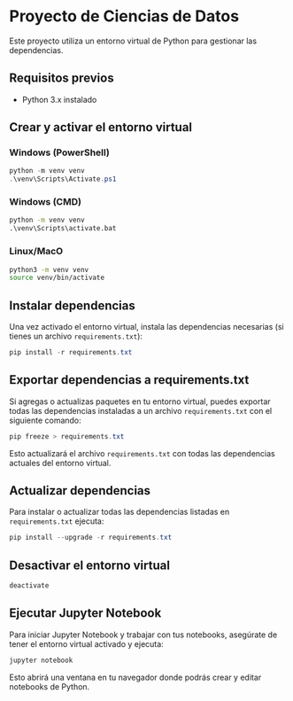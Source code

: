 # Proyecto de Ciencias de Datos

Este proyecto utiliza un entorno virtual de Python para gestionar las dependencias.

## Requisitos previos
- Python 3.x instalado

## Crear y activar el entorno virtual

### Windows (PowerShell)
```powershell
python -m venv venv
.\venv\Scripts\Activate.ps1
```

### Windows (CMD)
```cmd
python -m venv venv
.\venv\Scripts\activate.bat
```

### Linux/MacO
```bash
python3 -m venv venv
source venv/bin/activate
```

## Instalar dependencias

Una vez activado el entorno virtual, instala las dependencias necesarias (si tienes un archivo `requirements.txt`):

```powershell
pip install -r requirements.txt
```

## Exportar dependencias a requirements.txt

Si agregas o actualizas paquetes en tu entorno virtual, puedes exportar todas las dependencias instaladas a un archivo `requirements.txt` con el siguiente comando:

```powershell
pip freeze > requirements.txt
```

Esto actualizará el archivo `requirements.txt` con todas las dependencias actuales del entorno virtual.

## Actualizar dependencias

Para instalar o actualizar todas las dependencias listadas en `requirements.txt` ejecuta:

```powershell
pip install --upgrade -r requirements.txt
```

## Desactivar el entorno virtual

```powershell
deactivate
```

## Ejecutar Jupyter Notebook

Para iniciar Jupyter Notebook y trabajar con tus notebooks, asegúrate de tener el entorno virtual activado y ejecuta:

```powershell
jupyter notebook
```

Esto abrirá una ventana en tu navegador donde podrás crear y editar notebooks de Python.
